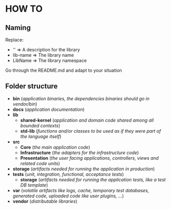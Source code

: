 # HOW TO

## Naming

Replace:

- '<lib-name-description>' => A description for the library
- lib-name => The library name
- LibName => The library namespace

Go through the README.md and adapt to your situation

## Folder structure

- **bin** (_application binaries, the dependencies binaries should go in vendor/bin_)
- **docs** (_application documentation_)
- **lib**
    - **shared-kernel** (_application and domain code shared among all bounded contexts_)
    - **std-lib**  (_functions and/or classes to be used as if they were part of the language itself_)
- **src**
    - **Core** (_the main application code_)
    - **Infrastructure** (_the adapters for the infrastructure code_)
    - **Presentation** (_the user facing applications, controllers, views and related code units_)
- **storage** (_artifacts needed for running the application in production_)
- **tests** (_unit, integration, functional, acceptance tests_)
    - **storage** (_artifacts needed for running the application tests, like a test DB template_)
- **var** (_volatile artifacts like logs, cache, temporary test databases, generated code, uploaded code like user plugins, ..._)
- **vendor** (_distributable libraries_)
